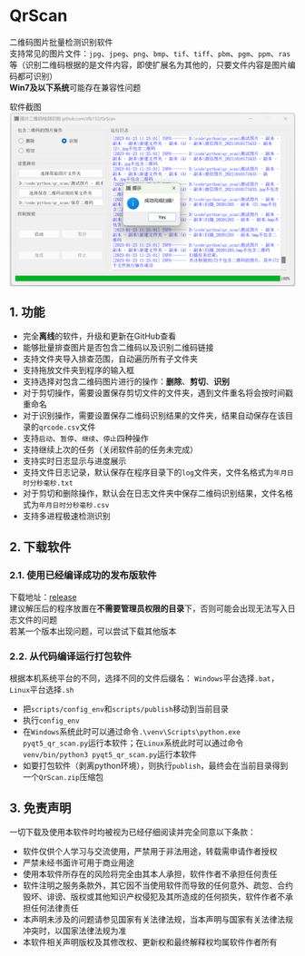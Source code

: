 # QrScan
二维码图片批量检测识别软件  
支持常见的图片文件：`jpg`、`jpeg`、`png`、`bmp`、`tif`、`tiff`、`pbm`、`pgm`、`ppm`、`ras`等（识别二维码根据的是文件内容，即使扩展名为其他的，只要文件内容是图片编码都可识别）  
**Win7及以下系统**可能存在兼容性问题

软件截图  
<img src="docs/result.png" alt="软件截图" align=center />  

## 1. 功能
* 完全**离线**的软件，升级和更新在GitHub查看
* 能够批量排查图片是否包含二维码以及识别二维码链接
* 支持文件夹导入排查范围，自动遍历所有子文件夹
* 支持拖放文件夹到程序的输入框
* 支持选择对包含二维码图片进行的操作：**删除**、**剪切**、**识别**
* 对于剪切操作，需要设置保存剪切文件的文件夹，遇到文件重名将会按时间戳重命名
* 对于识别操作，需要设置保存二维码识别结果的文件夹，结果自动保存在该目录的`qrcode.csv`文件
* 支持`启动`、`暂停`、`继续`、`停止`四种操作
* 支持继续上次的任务（关闭软件前的任务未完成）
* 支持实时日志显示与进度展示
* 支持文件日志记录，默认保存在程序目录下的`log`文件夹，文件名格式为`年月日时分秒毫秒.txt`
* 对于剪切和删除操作，默认会在日志文件夹中保存二维码识别结果，文件名格式为`年月日时分秒毫秒.csv`
* 支持多进程极速检测识别

## 2. 下载软件
### 2.1. 使用已经编译成功的发布版软件
下载地址：[release](https://github.com/zfb132/QrScan/releases)  
建议解压后的程序放置在**不需要管理员权限的目录**下，否则可能会出现无法写入日志文件的问题  
若某一个版本出现问题，可以尝试下载其他版本  

### 2.2. 从代码编译运行打包软件
根据本机系统平台的不同，选择不同的文件后缀名： `Windows`平台选择`.bat`，`Linux`平台选择`.sh`  
* 把`scripts/config_env`和`scripts/publish`移动到当前目录
* 执行`config_env`
* 在`Windows`系统此时可以通过命令`.\venv\Scripts\python.exe pyqt5_qr_scan.py`运行本软件；在`Linux`系统此时可以通过命令`venv/bin/python3 pyqt5_qr_scan.py`运行本软件
* 如要打包软件（剥离python环境），则执行`publish`，最终会在当前目录得到一个`QrScan.zip`压缩包

## 3. 免责声明
一切下载及使用本软件时均被视为已经仔细阅读并完全同意以下条款：  
* 软件仅供个人学习与交流使用，严禁用于非法用途，转载需申请作者授权
* 严禁未经书面许可用于商业用途
* 使用本软件所存在的风险将完全由其本人承担，软件作者不承担任何责任
* 软件注明之服务条款外，其它因不当使用软件而导致的任何意外、疏忽、合约毁坏、诽谤、版权或其他知识产权侵犯及其所造成的任何损失，软件作者不承担任何法律责任
* 本声明未涉及的问题请参见国家有关法律法规，当本声明与国家有关法律法规冲突时，以国家法律法规为准
* 本软件相关声明版权及其修改权、更新权和最终解释权均属软件作者所有